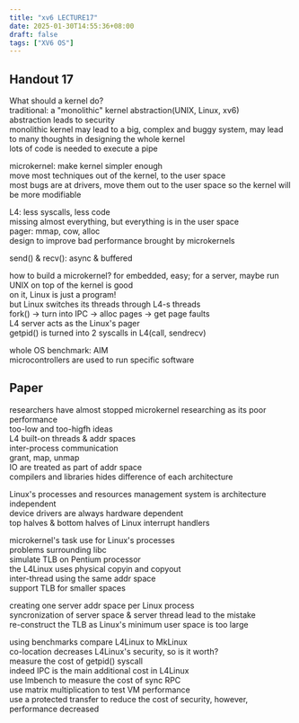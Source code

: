 ```yaml
---
title: "xv6 LECTURE17"
date: 2025-01-30T14:55:36+08:00
draft: false
tags: ["XV6 OS"]
---
```


## Handout 17

What should a kernel do?  
traditional: a "monolithic" kernel abstraction(UNIX, Linux, xv6)  
abstraction leads to security  
monolithic kernel may lead to a big, complex and buggy system, may lead to many thoughts in designing the whole kernel  
lots of code is needed to execute a pipe  

microkernel: make kernel simpler enough  
move most techniques out of the kernel, to the user space  
most bugs are at drivers, move them out to the user space so the kernel will be more modifiable  

L4: less syscalls, less code  
missing almost everything, but everything is in the user space  
pager: mmap, cow, alloc  
design to improve bad performance brought by microkernels  

send() & recv(): async & buffered  

how to build a microkernel? for embedded, easy; for a server, maybe run UNIX on top of the kernel is good  
on it, Linux is just a program!  
but Linux switches its threads through L4-s threads  
fork() -> turn into IPC -> alloc pages -> get page faults  
L4 server acts as the Linux's pager  
getpid() is turned into 2 syscalls in L4(call, sendrecv)  

whole OS benchmark: AIM  
microcontrollers are used to run specific software  

## Paper

researchers have almost stopped microkernel researching as its poor performance  
too-low and too-higfh ideas  
L4 built-on threads & addr spaces  
inter-process communication  
grant, map, unmap  
IO are treated as part of addr space  
compilers and libraries hides difference of each architecture  

Linux's processes and resources management system is architecture independent  
device drivers are always hardware dependent  
top halves & bottom halves of Linux interrupt handlers  

microkernel's task use for Linux's processes  
problems surrounding libc  
simulate TLB on Pentium processor  
the L4Linux uses physical copyin and copyout  
inter-thread using the same addr space  
support TLB for smaller spaces  

creating one server addr space per Linux process  
syncronization of server space & server thread lead to the mistake  
re-construct the TLB as Linux's minimum user space is too large  

using benchmarks compare L4Linux to MkLinux  
co-location decreases L4Linux's security, so is it worth?  
measure the cost of getpid() syscall  
indeed IPC is the main additional cost in L4Linux  
use lmbench to measure the cost of sync RPC  
use matrix multiplication to test VM performance  
use a protected transfer to reduce the cost of security, however, performance decreased  
